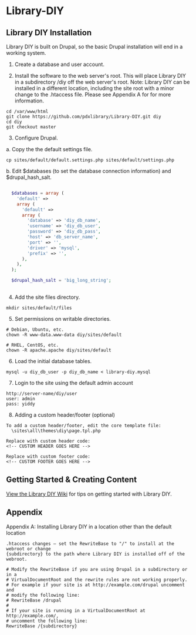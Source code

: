 Library-DIY
===========

Library DIY Installation
------------------------

Library DIY is built on Drupal, so the basic Drupal installation will end in a
working system.


1. Create a database and user account.


2. Install the software to the web server's root. This will place Library DIY in a subdirectory /diy off the web server's root. Note: Library DIY can be installed in a different location, including the site root with a minor change to the .htaccess file. Please see Appendix A for for more information.

  ```
  cd /var/www/html
  git clone https://github.com/pdxlibrary/Library-DIY.git diy
  cd diy
  git checkout master
  ```

3. Configure Drupal.

  a. Copy the the default settings file.

  ```
  cp sites/default/default.settings.php sites/default/settings.php
  ```

  b. Edit $databases (to set the database connection information) and $drupal_hash_salt.
  
  ```php

    $databases = array (
      'default' => 
      array (
        'default' => 
        array (
          'database' => 'diy_db_name',
          'username' => 'diy_db_user',
          'password' => 'diy_db_pass',
          'host' => 'db_server_name',
          'port' => '',
          'driver' => 'mysql',
          'prefix' => '',
        ),
      ),
    );

    $drupal_hash_salt = 'big_long_string';
    
  ```


4. Add the site files directory.

  ```
  mkdir sites/default/files
  ```

5. Set permissions on writable directories.

  ```
  # Debian, Ubuntu, etc.
  chown -R www-data.www-data diy/sites/default 

  # RHEL, CentOS, etc.
  chown -R apache.apache diy/sites/default
  ```

6. Load the initial database tables.

  ```
  mysql -u diy_db_user -p diy_db_name < library-diy.mysql
  ```

7. Login to the site using the default admin account

  ```
  http://server-name/diy/user
  user: admin
  pass: yiddy
  ```
  
8. Adding a custom header/footer (optional)
  ```
  To add a custom header/footer, edit the core template file:
    \sites\all\themes\diy\page.tpl.php
   
  Replace with custom header code:
  <!-- CUSTOM HEADER GOES HERE -->
   
  Replace with custom footer code:
  <!-- CUSTOM FOOTER GOES HERE -->
  ```


Getting Started & Creating Content
------------------------

[View the Library DIY Wiki](https://github.com/pdxlibrary/Library-DIY/wiki) for tips on getting started with Library DIY.


Appendix
------------------------

Appendix A: Installing Library DIY in a location other than the default location
  ```
  .htaccess changes – set the RewriteBase to "/" to install at the webroot or change 
  {subdirectory} to the path where Library DIY is installed off of the webroot.
  
  # Modify the RewriteBase if you are using Drupal in a subdirectory or in a
  # VirtualDocumentRoot and the rewrite rules are not working properly.
  # For example if your site is at http://example.com/drupal uncomment and
  # modify the following line:
  # RewriteBase /drupal
  #
  # If your site is running in a VirtualDocumentRoot at http://example.com/,
  # uncomment the following line:
  RewriteBase /{subdirectory}
  ```
